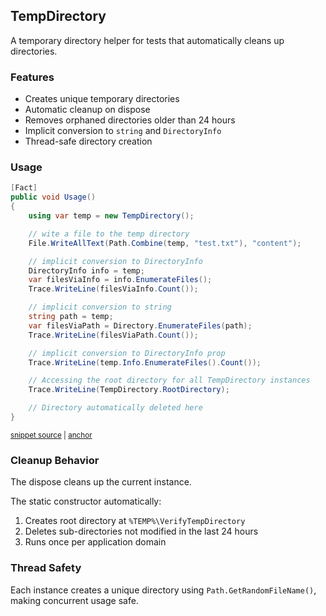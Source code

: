 <!--
GENERATED FILE - DO NOT EDIT
This file was generated by [MarkdownSnippets](https://github.com/SimonCropp/MarkdownSnippets).
Source File: /docs/mdsource/temp-directory.source.md
To change this file edit the source file and then run MarkdownSnippets.
-->

## TempDirectory

A temporary directory helper for tests that automatically cleans up directories.


### Features

- Creates unique temporary directories
- Automatic cleanup on dispose
- Removes orphaned directories older than 24 hours
- Implicit conversion to `string` and `DirectoryInfo`
- Thread-safe directory creation

### Usage

<!-- snippet: TempDirectory -->
<a id='snippet-TempDirectory'></a>
```cs
[Fact]
public void Usage()
{
    using var temp = new TempDirectory();

    // wite a file to the temp directory
    File.WriteAllText(Path.Combine(temp, "test.txt"), "content");

    // implicit conversion to DirectoryInfo
    DirectoryInfo info = temp;
    var filesViaInfo = info.EnumerateFiles();
    Trace.WriteLine(filesViaInfo.Count());

    // implicit conversion to string
    string path = temp;
    var filesViaPath = Directory.EnumerateFiles(path);
    Trace.WriteLine(filesViaPath.Count());

    // implicit conversion to DirectoryInfo prop
    Trace.WriteLine(temp.Info.EnumerateFiles().Count());

    // Accessing the root directory for all TempDirectory instances
    Trace.WriteLine(TempDirectory.RootDirectory);

    // Directory automatically deleted here
}
```
<sup><a href='/src/Verify.Tests/TempDirectoryTests.cs#L31-L61' title='Snippet source file'>snippet source</a> | <a href='#snippet-TempDirectory' title='Start of snippet'>anchor</a></sup>
<!-- endSnippet -->


### Cleanup Behavior

The dispose cleans up the current instance.

The static constructor automatically:

1. Creates root directory at `%TEMP%\VerifyTempDirectory`
1. Deletes sub-directories not modified in the last 24 hours
1. Runs once per application domain


### Thread Safety

Each instance creates a unique directory using `Path.GetRandomFileName()`, making concurrent usage safe.
